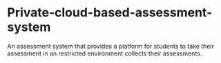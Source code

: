 # Private-cloud-based-assessment-system

An assessment system that provides a platform for students to take their assessment in an restricted environment collects their assessments.
